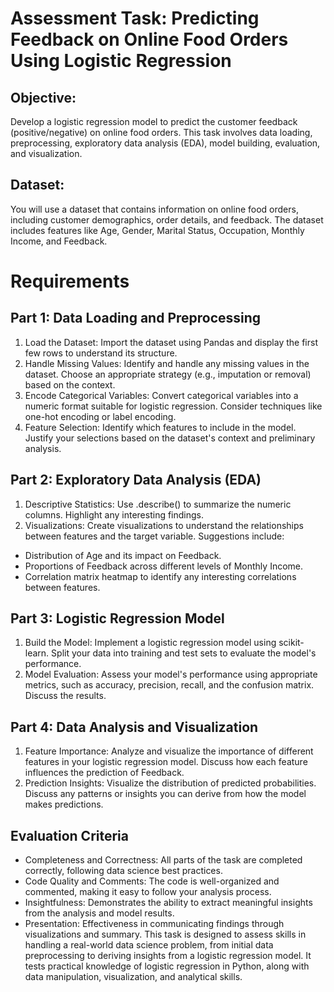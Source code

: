 # Assessment Task: Predicting Feedback on Online Food Orders Using Logistic Regression
## Objective:
Develop a logistic regression model to predict the customer feedback (positive/negative) on online food orders. This task involves data loading, preprocessing, exploratory data analysis (EDA), model building, evaluation, and visualization.

## Dataset:
You will use a dataset that contains information on online food orders, including customer demographics,
order details, and feedback. The dataset includes features like Age, Gender, Marital Status, Occupation,
Monthly Income, and Feedback.

# Requirements
## Part 1: Data Loading and Preprocessing
1. Load the Dataset: Import the dataset using Pandas and display the first few rows to understand
its structure.
2. Handle Missing Values: Identify and handle any missing values in the dataset. Choose an
appropriate strategy (e.g., imputation or removal) based on the context.
3. Encode Categorical Variables: Convert categorical variables into a numeric format suitable for
logistic regression. Consider techniques like one-hot encoding or label encoding.
4. Feature Selection: Identify which features to include in the model. Justify your selections based
on the dataset's context and preliminary analysis.

## Part 2: Exploratory Data Analysis (EDA)
1. Descriptive Statistics: Use .describe() to summarize the numeric columns. Highlight any
interesting findings.
2. Visualizations: Create visualizations to understand the relationships between features and the
target variable. Suggestions include:
* Distribution of Age and its impact on Feedback.
* Proportions of Feedback across different levels of Monthly Income.
* Correlation matrix heatmap to identify any interesting correlations between features.


## Part 3: Logistic Regression Model
1. Build the Model: Implement a logistic regression model using scikit-learn. Split your data into
training and test sets to evaluate the model's performance.
2. Model Evaluation: Assess your model's performance using appropriate metrics, such as accuracy,
precision, recall, and the confusion matrix. Discuss the results.

## Part 4: Data Analysis and Visualization
1. Feature Importance: Analyze and visualize the importance of different features in your logistic
regression model. Discuss how each feature influences the prediction of Feedback.
2. Prediction Insights: Visualize the distribution of predicted probabilities. Discuss any patterns or
insights you can derive from how the model makes predictions.

## Evaluation Criteria
* Completeness and Correctness: All parts of the task are completed correctly, following data
science best practices.
* Code Quality and Comments: The code is well-organized and commented, making it easy to
follow your analysis process.
* Insightfulness: Demonstrates the ability to extract meaningful insights from the analysis and
model results.
* Presentation: Effectiveness in communicating findings through visualizations and summary.
This task is designed to assess skills in handling a real-world data science problem, from initial data
preprocessing to deriving insights from a logistic regression model. It tests practical knowledge of logistic
regression in Python, along with data manipulation, visualization, and analytical skills.
